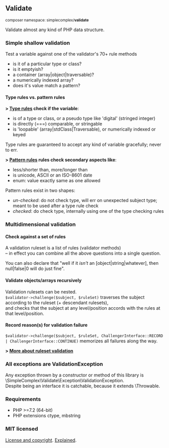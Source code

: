 ## Validate ##
<small>composer namespace: simplecomplex/**validate**</small>

Validate almost any kind of PHP data structure.

### Simple shallow validation ###

Test a variable against one of the validator's 70+ rule methods
- is it of a particular type or class?
- is it emptyish?
- a container (array|object|traversable)?
- a numerically indexed array?
- does it's value match a pattern?

#### Type rules vs. pattern rules ####

**> [Type rules](src/RuleTraits/TypeRulesTrait.php) check if the variable**:
- is of a type or class, or a pseudo type like 'digital' (stringed integer)
- is directly (===) comparable, or stringable
- is 'loopable' (array|stdClass|Traversable), or numerically indexed or keyed

Type rules are guaranteed to accept any kind of variable gracefully; never to err.

**> [Pattern rules](src/RuleTraits/PatternRulesUncheckedTrait.php) rules check secondary aspects like**:
- less/shorter than, more/longer than
- is unicode, ASCII or an ISO-8601 date
- enum: value exactly same as one allowed

Pattern rules exist in two shapes:
- _un-checked_: do not check type, will err on unexpected subject type; meant to be used after a type rule check
- _checked_: do check type, internally using one of the type checking rules

### Multidimensional validation ###

#### Check against a set of rules ####

A validation ruleset is a list of rules (validator methods)  
– in effect you can combine all the above questions into a single question.

You can also declare that "well if it _isn't_ an [object|string|whatever], then null|false|0 will do just fine".

#### Validate objects/arrays recursively ####

Validation rulesets can be nested.  
```$validator->challenge($subject, $ruleSet)``` traverses the subject according to the ruleset (+ descendant rulesets),  
and checks that the subject at any level/position accords with the rules at that level/position.

#### Record reason(s) for validation failure ####

```$validator->challenge($subject, $ruleSet, ChallengerInterface::RECORD | ChallengerInterface::CONTINUE)```
memorizes all failures along the way.

**> [More about ruleset validation](README-RULESET.md)**

### All exceptions are ValidationException ###

Any exception thrown by a constructor or method of this library is
\SimpleComplex\Validate\Exception\ValidationException.  
Despite being an interface it is catchable, because it extends \Throwable.





### Requirements ###

- PHP >=7.2 (64-bit)
- PHP extensions ctype, mbstring

### MIT licensed ###

[License and copyright](https://github.com/simplecomplex/php-validate/blob/master/LICENSE).
[Explained](https://tldrlegal.com/license/mit-license).
